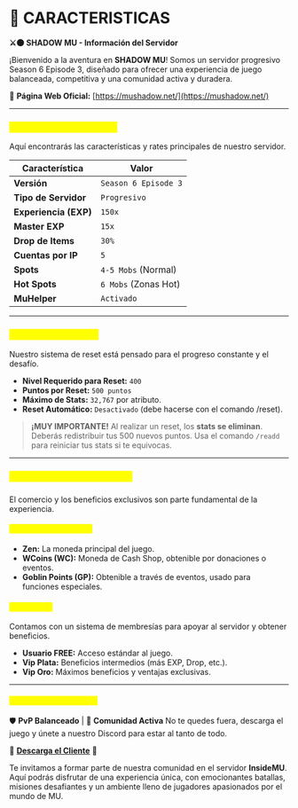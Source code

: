 # 💎 CARACTERISTICAS

**⚔️🌑 SHADOW MU - Información del Servidor**

¡Bienvenido a la aventura en **SHADOW MU**! Somos un servidor progresivo Season 6 Episode 3, diseñado para ofrecer una experiencia de juego balanceada, competitiva y una comunidad activa y duradera.

🔗 **Página Web Oficial:** [https://mushadow.net/](https://mushadow.net/)

***

### <mark style="color:yellow;">👾 Configuración General</mark>

Aquí encontrarás las características y rates principales de nuestro servidor.

| Característica        | Valor                |
| --------------------- | -------------------- |
| **Versión**           | `Season 6 Episode 3` |
| **Tipo de Servidor**  | `Progresivo`         |
| **Experiencia (EXP)** | `150x`               |
| **Master EXP**        | `15x`                |
| **Drop de Items**     | `30%`                |
| **Cuentas por IP**    | `5`                  |
| **Spots**             | `4-5 Mobs` (Normal)  |
| **Hot Spots**         | `6 Mobs` (Zonas Hot) |
| **MuHelper**          | `Activado`           |

***

### <mark style="color:yellow;">🔄 Sistema de Resets</mark>

Nuestro sistema de reset está pensado para el progreso constante y el desafío.

* **Nivel Requerido para Reset:** `400`
* **Puntos por Reset:** `500 puntos`
* **Máximo de Stats:** `32,767` por atributo.
* **Reset Automático:** `Desactivado` (debe hacerse con el comando /reset).

> **¡MUY IMPORTANTE!** Al realizar un reset, los **stats se eliminan**. Deberás redistribuir tus 500 nuevos puntos. Usa el comando `/readd` para reiniciar tus stats si te equivocas.

***

### <mark style="color:yellow;">💰 Sistema Económico y VIP</mark>

El comercio y los beneficios exclusivos son parte fundamental de la experiencia.

#### <mark style="color:yellow;">Monedas del Servidor</mark>

* **Zen:** La moneda principal del juego.
* **WCoins (WC):** Moneda de Cash Shop, obtenible por donaciones o eventos.
* **Goblin Points (GP):** Obtenible a través de eventos, usado para funciones especiales.

#### <mark style="color:yellow;">Niveles VIP</mark>

Contamos con un sistema de membresías para apoyar al servidor y obtener beneficios.

* **Usuario FREE:** Acceso estándar al juego.
* **Vip Plata:** Beneficios intermedios (más EXP, Drop, etc.).
* **Vip Oro:** Máximos beneficios y ventajas exclusivas.

***

#### <mark style="color:yellow;">¡Únete a la Comunidad!</mark>

🛡️ **PvP Balanceado** | 💬 **Comunidad Activa** No te quedes fuera, descarga el juego y únete a nuestro Discord para estar al tanto de todo.

🔗 [**Descarga el Cliente**](https://mushadow.net/downloads) 💬&#x20;

Te invitamos a formar parte de nuestra comunidad en el servidor **InsideMU**. Aquí podrás disfrutar de una experiencia única, con emocionantes batallas, misiones desafiantes y un ambiente lleno de jugadores apasionados por el mundo de MU.

